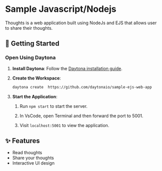 # Sample Javascript/Nodejs

Thoughts is a web application built using NodeJs and EJS that allows user to share their thoughts.

## 🚀 Getting Started

### Open Using Daytona  

1. **Install Daytona**: Follow the [Daytona installation guide](https://www.daytona.io/docs/installation/installation/).  

2. **Create the Workspace**:  
   ```bash  
   daytona create  https://github.com/daytonaio/sample-ejs-web-app
   ```  

3. **Start the Application**:  

   1. Run `npm start` to start the server.

   2. In VsCode, open Terminal and then forward the port to 5001.

   3. Visit `localhost:5001` to view the application.

## ✨ Features  
- Read thoughts
- Share your thoughts
- Interactive UI design
